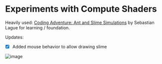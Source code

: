 ﻿# Experiments with Compute Shaders

Heavily used: [Coding Adventure: Ant and Slime Simulations](https://www.youtube.com/watch?v=X-iSQQgOd1A) by Sebastian Lague
for learning / foundation.

Updates:
- [x] Added mouse behavior to allow drawing slime

![image](https://github.com/jasonjmcghee/compute-shaders/assets/1522149/8c6a750a-2d55-4b14-b755-c4b3af2cc2ae)
